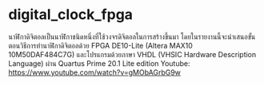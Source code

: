 # digital_clock_fpga

นาฬิกาดิจิตอลเป็นนาฬิกาชนิดหนึ่งที่ใช้วงจรดิจิตอลในการสร้างขึ้นมา โดยในรายงานนี้จะนำเสนอขั้นตอนวิธีการทำนาฬิกาดิจิตอลด้วย FPGA DE10-Lite (Altera MAX10 10M50DAF484C7G) และโปรแกรมด้วยภาษา VHDL (VHSIC Hardware Description Language) ผ่าน Quartus Prime 20.1 Lite edition 
Youtube: https://www.youtube.com/watch?v=gMObAGrbG9w

